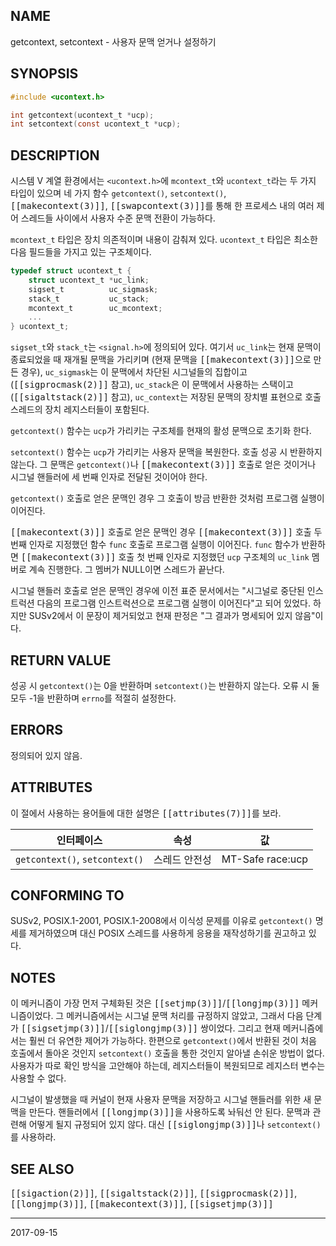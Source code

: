 ## NAME

getcontext, setcontext - 사용자 문맥 얻거나 설정하기

## SYNOPSIS

```c
#include <ucontext.h>

int getcontext(ucontext_t *ucp);
int setcontext(const ucontext_t *ucp);
```

## DESCRIPTION

시스템 V 계열 환경에서는 `<ucontext.h>`에 `mcontext_t`와 `ucontext_t`라는 두 가지 타입이 있으며 네 가지 함수 `getcontext()`, `setcontext()`, <tt>[[makecontext(3)]]</tt>, <tt>[[swapcontext(3)]]</tt>를 통해 한 프로세스 내의 여러 제어 스레드들 사이에서 사용자 수준 문맥 전환이 가능하다.

`mcontext_t` 타입은 장치 의존적이며 내용이 감춰져 있다. `ucontext_t` 타입은 최소한 다음 필드들을 가지고 있는 구조체이다.

```c
typedef struct ucontext_t {
    struct ucontext_t *uc_link;
    sigset_t          uc_sigmask;
    stack_t           uc_stack;
    mcontext_t        uc_mcontext;
    ...
} ucontext_t;
```

`sigset_t`와 `stack_t`는 `<signal.h>`에 정의되어 있다. 여기서 `uc_link`는 현재 문맥이 종료되었을 때 재개될 문맥을 가리키며 (현재 문맥을 <tt>[[makecontext(3)]]</tt>으로 만든 경우), `uc_sigmask`는 이 문맥에서 차단된 시그널들의 집합이고 (<tt>[[sigprocmask(2)]]</tt> 참고), `uc_stack`은 이 문맥에서 사용하는 스택이고 (<tt>[[sigaltstack(2)]]</tt> 참고), `uc_context`는 저장된 문맥의 장치별 표현으로 호출 스레드의 장치 레지스터들이 포함된다.

`getcontext()` 함수는 `ucp`가 가리키는 구조체를 현재의 활성 문맥으로 초기화 한다.

`setcontext()` 함수는 `ucp`가 가리키는 사용자 문맥을 복원한다. 호출 성공 시 반환하지 않는다. 그 문맥은 `getcontext()`나 <tt>[[makecontext(3)]]</tt> 호출로 얻은 것이거나 시그널 핸들러에 세 번째 인자로 전달된 것이어야 한다.

`getcontext()` 호출로 얻은 문맥인 경우 그 호출이 방금 반환한 것처럼 프로그램 실행이 이어진다.

<tt>[[makecontext(3)]]</tt> 호출로 얻은 문맥인 경우 <tt>[[makecontext(3)]]</tt> 호출 두 번째 인자로 지정했던 함수 `func` 호출로 프로그램 실행이 이어진다. `func` 함수가 반환하면 <tt>[[makecontext(3)]]</tt> 호출 첫 번째 인자로 지정했던 `ucp` 구조체의 `uc_link` 멤버로 계속 진행한다. 그 멤버가 NULL이면 스레드가 끝난다.

시그널 핸들러 호출로 얻은 문맥인 경우에 이전 표준 문서에서는 "시그널로 중단된 인스트럭션 다음의 프로그램 인스트럭션으로 프로그램 실행이 이어진다"고 되어 있었다. 하지만 SUSv2에서 이 문장이 제거되었고 현재 판정은 "그 결과가 명세되어 있지 않음"이다.

## RETURN VALUE

성공 시 `getcontext()`는 0을 반환하며 `setcontext()`는 반환하지 않는다. 오류 시 둘 모두 -1을 반환하며 `errno`를 적절히 설정한다.

## ERRORS

정의되어 있지 않음.

## ATTRIBUTES

이 절에서 사용하는 용어들에 대한 설명은 <tt>[[attributes(7)]]</tt>를 보라.

| 인터페이스 | 속성 | 값 |
| --- | --- | --- |
| `getcontext()`, `setcontext()` | 스레드 안전성 | MT-Safe race:ucp |

## CONFORMING TO

SUSv2, POSIX.1-2001, POSIX.1-2008에서 이식성 문제를 이유로 `getcontext()` 명세를 제거하였으며 대신 POSIX 스레드를 사용하게 응용을 재작성하기를 권고하고 있다.

## NOTES

이 메커니즘이 가장 먼저 구체화된 것은 <tt>[[setjmp(3)]]</tt>/<tt>[[longjmp(3)]]</tt> 메커니즘이었다. 그 메커니즘에서는 시그널 문맥 처리를 규정하지 않았고, 그래서 다음 단계가 <tt>[[sigsetjmp(3)]]</tt>/<tt>[[siglongjmp(3)]]</tt> 쌍이었다. 그리고 현재 메커니즘에서는 훨씬 더 유연한 제어가 가능하다. 한편으로 `getcontext()`에서 반환된 것이 처음 호출에서 돌아온 것인지 `setcontext()` 호출을 통한 것인지 알아낼 손쉬운 방법이 없다. 사용자가 따로 확인 방식을 고안해야 하는데, 레지스터들이 복원되므로 레지스터 변수는 사용할 수 없다.

시그널이 발생했을 때 커널이 현재 사용자 문맥을 저장하고 시그널 핸들러를 위한 새 문맥을 만든다. 핸들러에서 <tt>[[longjmp(3)]]</tt>을 사용하도록 놔둬선 안 된다. 문맥과 관련해 어떻게 될지 규정되어 있지 않다. 대신 <tt>[[siglongjmp(3)]]</tt>나 `setcontext()`를 사용하라.

## SEE ALSO

<tt>[[sigaction(2)]]</tt>, <tt>[[sigaltstack(2)]]</tt>, <tt>[[sigprocmask(2)]]</tt>, <tt>[[longjmp(3)]]</tt>, <tt>[[makecontext(3)]]</tt>, <tt>[[sigsetjmp(3)]]</tt>

----

2017-09-15
